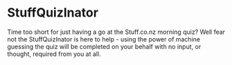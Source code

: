 # StuffQuizInator

Time too short for just having a go at the Stuff.co.nz morning quiz? Well fear not the StuffQuizInator is here to help - using the power of machine guessing the quiz will be completed on your behalf with no input, or thought, required from you at all.
